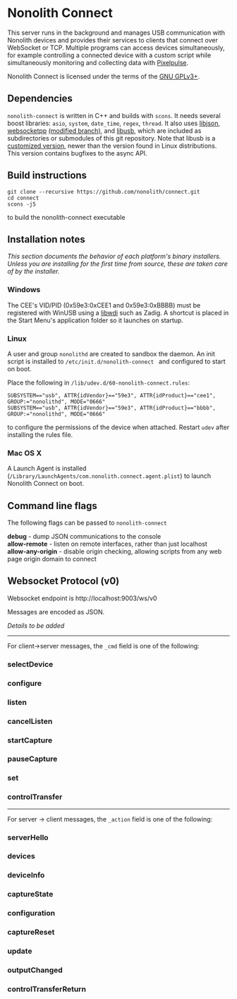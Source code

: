 Nonolith Connect
====================

This server runs in the background and manages USB communication with Nonolith
devices and provides their services to clients that connect over WebSocket or
TCP. Multiple programs can access devices simultaneously, for example
controlling a connected device with a custom script while simultaneously
monitoring and collecting data with
[Pixelpulse][pixelpulse].

Nonolith Connect is licensed under the terms of the [GNU GPLv3+][gpl].

[pixelpulse]: http://github.com/nonolith/pixelpulse
[gpl]: http://www.gnu.org/licenses/gpl.html

Dependencies
------------

`nonolith-connect` is written in C++ and builds with `scons`. It needs several
boost libraries: `asio`, `system`, `date_time`, `regex`, `thread`. It also uses 
[libjson][], [websocketpp][] [(modified branch)][websocketpp-nl], and [libusb][],
which are included as subdirectories or submodules of this git repository.
Note that libusb is a [customized version][libusb-nl], newer than the version found in Linux
distributions. This version contains bugfixes to the async API.

[libjson]: http://sourceforge.net/projects/libjson/
[websocketpp]: https://github.com/zaphoyd/websocketpp
[websocketpp-nl]: https://github.com/nonolith/websocketpp
[libusb]: http://libusb.sourceforge.net/api-1.0/index.html
[libusb-nl]: https://github.com/nonolith/libusb

Build instructions
------------------

    git clone --recursive https://github.com/nonolith/connect.git
    cd connect
    scons -j5

to build the nonolith-connect executable

Installation notes
------------------

*This section documents the behavior of each platform's binary installers. Unless
you are installing for the first time from source, these are taken care of by the installer.*

### Windows

The CEE's VID/PID (0x59e3:0xCEE1 and 0x59e3:0xBBBB) must be registered with WinUSB using a [libwdi][libwdi]
such as Zadig. A shortcut is placed in the Start Menu's application folder so it launches on startup.

[libwdi]: http://sourceforge.net/apps/mediawiki/libwdi/index.php?title=Main_Page

### Linux

A user and group `nonolithd` are created to sandbox the daemon. An init script is installed to
`/etc/init.d/nonolith-connect ` and configured to start on boot.

Place the following in `/lib/udev.d/60-nonolith-connect.rules`:

    SUBSYSTEM=="usb", ATTR{idVendor}=="59e3", ATTR{idProduct}=="cee1", GROUP:="nonolithd", MODE="0666"
    SUBSYSTEM=="usb", ATTR{idVendor}=="59e3", ATTR{idProduct}=="bbbb", GROUP:="nonolithd", MODE="0666"
    
to configure the permissions of the device when attached. Restart `udev` after installing the rules file.

### Mac OS X

A Launch Agent is installed (`/Library/LaunchAgents/com.nonolith.connect.agent.plist`) to launch
Nonolith Connect on boot.

Command line flags
------------------

The following flags can be passed to `nonolith-connect`

**debug** - dump JSON communications to the console  
**allow-remote** - listen on remote interfaces, rather than just localhost  
**allow-any-origin** - disable origin checking, allowing scripts from any web page origin domain to connect  
 
Websocket Protocol (v0)
-----------------------

Websocket endpoint is http://localhost:9003/ws/v0

Messages are encoded as JSON.

*Details to be added*

- - -

For client->server messages, the `_cmd` field is one of the following:

### selectDevice

### configure

### listen

### cancelListen

### startCapture

### pauseCapture

### set

### controlTransfer

- - -

For server -> client messages, the `_action` field is one of the following:

### serverHello

### devices

### deviceInfo

### captureState

### configuration

### captureReset

### update

### outputChanged

### controlTransferReturn


